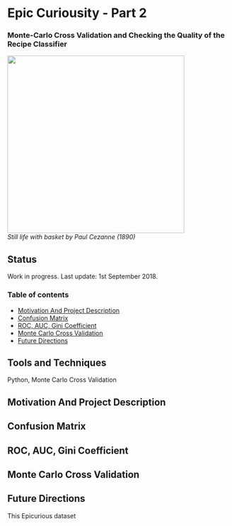 
# Epic Curiousity - Part 2
### Monte-Carlo Cross Validation and Checking the Quality of the Recipe Classifier

<p align="left">
  <img src="https://raw.githubusercontent.com/tommyzakhoo/epicurious/master/painting.jpg", width="400">
  <br>
  <i> Still life with basket by Paul Cezanne (1890) </i>
</p>

## Status
Work in progress. Last update: 1st September 2018.

### Table of contents

- [Motivation And Project Description](#motivation-and-project-description)
- [Confusion Matrix](#confusion-matrix)
- [ROC, AUC, Gini Coefficient](#roc-auc-gini-coefficient)
- [Monte Carlo Cross Validation](#monte-carlo-cross-validation)
- [Future Directions](#future-directions)

## Tools and Techniques

Python, Monte Carlo Cross Validation

## Motivation And Project Description

## Confusion Matrix

## ROC, AUC, Gini Coefficient

## Monte Carlo Cross Validation

## Future Directions

This Epicurious dataset

<!--

```python
s = "Python syntax highlighting"
print s
```

This project is a part of the [Data Science Working Group](http://datascience.codeforsanfrancisco.org) at [Code for San Francisco](http://www.codeforsanfrancisco.org).  Other DSWG projects can be found at the [main GitHub repo](https://github.com/sfbrigade/data-science-wg).

#### -- Project Status: [Active, On-Hold, Completed]

## Project Intro/Objective
The purpose of this project is ________. (Describe the main goals of the project and potential civic impact. Limit to a short paragraph, 3-6 Sentences)

### Partner
* [Name of Partner organization/Government department etc..]
* Website for partner
* Partner contact: [Name of Contact], [slack handle of contact if any]
* If you do not have a partner leave this section out

### Methods Used
* Inferential Statistics
* Machine Learning
* Data Visualization
* Predictive Modeling
* etc.

### Technologies
* R 
* Python
* D3
* PostGres, MySql
* Pandas, jupyter
* HTML
* JavaScript
* etc. 

## Project Description
(Provide more detailed overview of the project.  Talk a bit about your data sources and what questions and hypothesis you are exploring. What specific data analysis/visualization and modelling work are you using to solve the problem? What blockers and challenges are you facing?  Feel free to number or bullet point things here)

## Needs of this project

- frontend developers
- data exploration/descriptive statistics
- data processing/cleaning
- statistical modeling
- writeup/reporting
- etc. (be as specific as possible)

-->
